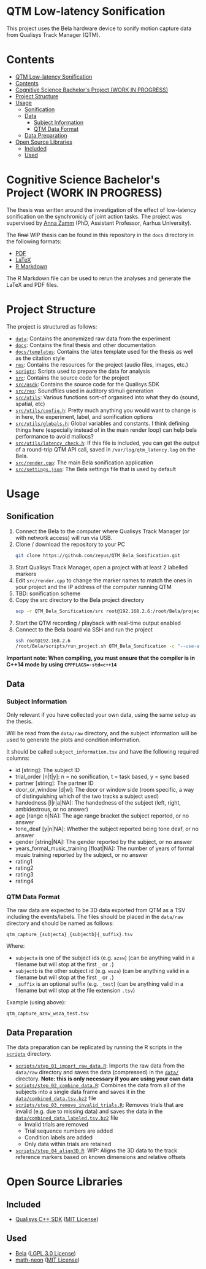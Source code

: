# QTM Low-latency Sonification

This project uses the Bela hardware device to sonify motion capture data from Qualisys Track Manager (QTM).
# Contents

<!--ts-->
* [QTM Low-latency Sonification](#qtm-low-latency-sonification)
* [Contents](#contents)
* [Cognitive Science Bachelor's Project (WORK IN PROGRESS)](#cognitive-science-bachelors-project-work-in-progress)
* [Project Structure](#project-structure)
* [Usage](#usage)
   * [Sonification](#sonification)
   * [Data](#data)
      * [Subject Information](#subject-information)
      * [QTM Data Format](#qtm-data-format)
   * [Data Preparation](#data-preparation)
* [Open Source Libraries](#open-source-libraries)
   * [Included](#included)
   * [Used](#used)
<!--te-->

# Cognitive Science Bachelor's Project (WORK IN PROGRESS)

The thesis was written around the investigation of the effect of low-latency sonification on the synchroniciy of joint action tasks.
The project was supervised by [Anna Zamm](https://pure.au.dk/portal/en/persons/anna-zamm(34046139-7057-4cae-927d-f2458b279026).html) (PhD, Assistant Professor, Aarhus University).

The ~~final~~ WIP thesis can be found in this repository in the `docs` directory in the following formats:

- [PDF](docs/CogSci_Bachelor_Thesis.pdf)
- [LaTeX](docs/CogSci_Bachelor_Thesis.tex)
- [R Markdown](docs/CogSci_Bachelor_Thesis.Rmd)

The R Markdown file can be used to rerun the analyses and generate the LaTeX and PDF files.

# Project Structure

The project is structured as follows:

- [`data`](data): Contains the anonymized raw data from the experiment
- [`docs`](docs): Contains the final thesis and other documentation
- [`docs/templates`](docs/templates): Contains the latex template used for the thesis as well as the citation style
- [`res`](res): Contains the resources for the project (audio files, images, etc.)
- [`scripts`](scripts): Scripts used to prepare the data for analysis
- [`src`](src): Contains the source code for the project
- [`src/qsdk`](src/qsdk): Contains the source code for the Qualisys SDK
- [`src/res`](src/res): Soundfiles used in auditory stimuli generation
- [`src/utils`](src/utils): Various functions sort-of organised into what they do (sound, spatial, etc)
- [`src/utils/config.h`](src/utils/config.h): Pretty much anything you would want to change is in here, the experiment, label, and sonification options
- [`src/utils/globals.h`](src/utils/globals.h): Global variables and constants. I think defining things here (especially instead of in the main render loop) can help bela performance to avoid mallocs?
- [`src/utils/latency_check.h`](src/utils/latency_check.h): If this file is included, you can get the output of a round-trip QTM API call, saved in `/var/log/qtm_latency.log` on the Bela.
- [`src/render.cpp`](src/render.cpp): The main Bela sonification application
- [`src/settings.json`](src/settings.json): The Bela settings file that is used by default


# Usage

## Sonification

1. Connect the Bela to the computer where Qualisys Track Manager (or with network access) will run via USB.
1. Clone / download the repository to your PC
    ```sh
    git clone https://github.com/zeyus/QTM_Bela_Sonification.git
    ```
1. Start Qualisys Track Manager, open a project with at least 2 labelled markers
1. Edit `src/render.cpp` to change the marker names to match the ones in your project and the IP address of the computer running QTM
1. TBD: sonification scheme
1. Copy the src directory to the Bela project directory
    ```sh
    scp -r QTM_Bela_Sonification/src root@192.168.2.6:/root/Bela/projects/QTM_Bela_Sonification
    ```
1. Start the QTM recording / playback with real-time output enabled
1. Connect to the Bela board via SSH and run the project
    ```sh
    ssh root@192.168.2.6
    /root/Bela/scripts/run_project.sh QTM_Bela_Sonification -c "--use-analog no --use-digital no --period 32 --high-performance-mode --stop-button-pin=-1 --disable-led"
    ```

**Important note: When compiling, you must ensure that the compiler is in C++14 mode by using `CPPFLAGS=-std=c++14`**

## Data

### Subject Information

Only relevant if you have collected your own data, using the same setup as the thesis.

Will be read from the `data/raw` directory, and the subject information will be used to generate the plots and condition information.

It should be called `subject_information.tsv` and have the following required columns:

- id \[string\]: The subject ID
- trial_order \[n|t|y\]: n = no sonification, t = task based, y = sync based
- partner \[string\]: The partner ID
- door_or_window \[d|w\]: The door or window side (room specific, a way of distinguishing which of the two tracks a subject used)
- handedness \[l|r|a|NA\]: The handedness of the subject (left, right, ambidextrous, or no answer)
- age \[range n|NA\]: The age range bracket the subject reported, or no answer
- tone_deaf \[y|n|NA\]: Whether the subject reported being tone deaf, or no answer
- gender \[string|NA\]: The gender reported by the subject, or no answer
- years_formal_music_training \[float|NA\]: The number of years of formal music training reported by the subject, or no answer
- rating1
- rating2
- rating3
- rating4


### QTM Data Format

The raw data are expected to be 3D data exported from QTM as a TSV including the events/labels. The files should be placed in the `data/raw` directory and should be named as follows:

```
qtm_capture_{subjecta}_{subjectb}{_suffix}.tsv
```

Where:

- `subjecta` is one of the subject ids (e.g. `azsw`) (can be anything valid in a filename but will stop at the first `_` or `.`)
- `subjectb` is the other subject id (e.g. `wsza`) (can be anything valid in a filename but will stop at the first `_` or `.`)
- `_suffix` is an optional suffix (e.g. `_test`) (can be anything valid in a filename but will stop at the file extension `.tsv`)

Example (using above):

```
qtm_capture_azsw_wsza_test.tsv
```


## Data Preparation

The data preparation can be replicated by running the R scripts in the [`scripts`](scripts) directory.

- [`scripts/step_01_import_raw_data.R`](scripts/step_01_import_raw_data.R): Imports the raw data from the `data/raw` directory and saves the data (compressed) in the [`data/`](data) directory. **Note: this is only necessary if you are using your own data**
- [`scripts/step_02_combine_data.R`](scripts/step_02_combine_data.R): Combines the data from all of the subjects into a single data frame and saves it in the [`data/combined_data.tsv.bz2`](data/combined_data.tsv.bz2) file
- [`scripts/step_03_remove_invalid_trials.R`](scripts/step_03_remove_invalid_trials.R): Removes trials that are invalid (e.g. due to missing data) and saves the data in the [`data/combined_data_labeled.tsv.bz2`](data/combined_data_labeled.tsv.bz2) file
  - Invalid trials are removed
  - Trial sequence numbers are added
  - Condition labels are added
  - Only data within trials are retained
- [`scripts/step_04_align3D.R`](scripts/step_04_align3D.R): WIP: Aligns the 3D data to the track reference markers based on known dimensions and relative offsets


# Open Source Libraries

## Included

- [Qualisys C++ SDK](https://github.com/qualisys/qualisys_cpp_sdk) ([MIT License](https://github.com/qualisys/qualisys_cpp_sdk/blob/master/LICENSE.md))

## Used

- [Bela](https://github.com/BelaPlatform/Bela) ([LGPL 3.0 License](https://github.com/BelaPlatform/Bela/blob/master/LICENSE))
- [math-neon](https://code.google.com/archive/p/math-neon/) ([MIT License](https://code.google.com/archive/p/math-neon/))
